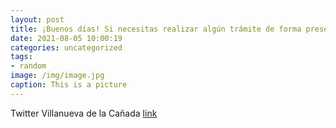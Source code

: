 ```yaml
---
layout: post
title: ¡Buenos días! Si necesitas realizar algún trámite de forma presencial en las dependencias municipales, te rogamos solicites cita...
date: 2021-08-05 10:00:19
categories: uncategorized
tags:
- random
image: /img/image.jpg
caption: This is a picture
---
```

Twitter Villanueva de la Cañada [link](https://twitter.com/AytoVDLCanada/status/1423185299941871616)
